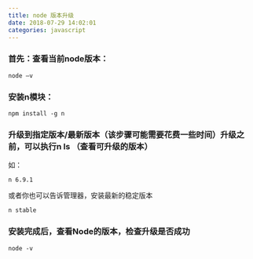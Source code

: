 ```yaml
---
title: node 版本升级
date: 2018-07-29 14:02:01
categories: javascript
---
```



### 首先：查看当前node版本：
    
    node –v

### 安装n模块：

    npm install -g n

### 升级到指定版本/最新版本（该步骤可能需要花费一些时间）升级之前，可以执行n ls （查看可升级的版本）

如：

    n 6.9.1

或者你也可以告诉管理器，安装最新的稳定版本

    n stable

### 安装完成后，查看Node的版本，检查升级是否成功

    node -v
